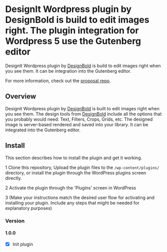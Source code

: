# DesignIt Wordpress plugin by DesignBold is build to edit images right. The plugin integration for Wordpress 5 use the Gutenberg editor

DesignIt Wordpress plugin by [DesignBold](https://designbold.com) is build to edit images right when you see them. It can be integration into the Gutenberg editor. 

For more information, check out the [proposal repo](https://github.com/DesignBold/designit-wordpress5-plugin).

## Overview

Designit Wordpress plugin by [DesignBold](https://designbold.com) is built to edit images right when you see them. The design tools from [DesignBold](https://designbold.com) include all the options that you probably would need: Text, Filters, Crops, Grids, etc. The designed image is server-based rendered and saved into your library. It can be integrated into the Gutenberg editor.

## Install

This section describes how to install the plugin and get it working.

1 Clone this repository, Upload the plugin files to the `/wp-content/plugins/` directory, or install the plugin through the WordPress plugins screen directly.

2 Activate the plugin through the 'Plugins' screen in WordPress

3 (Make your instructions match the desired user flow for activating and installing your plugin. Include any steps that might be needed for explanatory purposes)


### Version

#### 1.0.0

- [X] Init plugin
